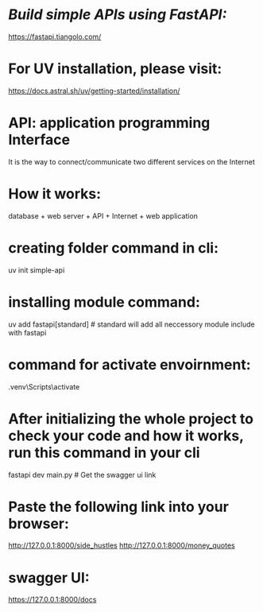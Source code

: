 # ***Build simple APIs using FastAPI:***
https://fastapi.tiangolo.com/

# For UV installation, please visit:
https://docs.astral.sh/uv/getting-started/installation/


# API: application programming Interface
It is the way to connect/communicate two different services on the Internet


# How it works:
database + web server + API + Internet + web application


# creating folder command in cli:
uv init simple-api

# installing module command:
uv add fastapi[standard] # standard will add all neccessory module include with fastapi

# command for activate envoirnment:
.venv\Scripts\activate

# After initializing the whole project to check your code and how it works, run this command in your cli
fastapi dev main.py # Get the swagger ui link

# Paste the following link into your browser:
http://127.0.0.1:8000/side_hustles
http://127.0.0.1:8000/money_quotes

# swagger UI:
https://127.0.0.1:8000/docs
